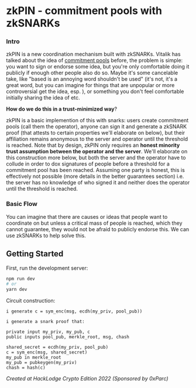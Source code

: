 # zkPIN - commitment pools with zkSNARKs

### Intro

zkPIN is a new coordination mechanism built with zkSNARKs. Vitalik has talked about the idea of [commitment pools](https://vitalik.ca/general/2022/06/12/nonfin.html) before, the problem is simple: you want to sign or endorse some idea, but you're only comfortable doing it publicly if enough other people also do so. Maybe it's some cancelable take, like "based is an annoying word shouldn't be used" (it's not, it's a great word, but you can imagine for things that are unpopular or more controversial get the idea, esp. ), or something you don't feel comfortable initially sharing the idea of etc.

**How do we do this in a trust-minimized way**?

zkPIN is a basic implemention of this with snarks: users create commitment pools (call them the operator), anyone can sign it and generate a zkSNARK proof (that attests to certain properties we'll elaborate on below), but their affiliation remains anonymous to the server and operator until the threshold is reached. Note that by design, zkPIN only requires an **honest minority trust assumption between the operator and the server**. We'll elaborate on this construction more below, but both the server and the operator have to collude in order to dox signatures of people before a threshold for a commitment pool has been reached. Assuming one party is honest, this is effectively not possible (more details in the better guarantees section) i.e. the server has no knowledge of who signed it and neither does the operator until the threshold is reached.

### Basic Flow

You can imagine that there are causes or ideas that people want to coordinate on but unless a critical mass of people is reached, which they cannot guarantee, they would not be afraid to publicly endorse this. We can use zkSNARKs to help solve this.

## Getting Started

First, run the development server:

```bash
npm run dev
# or
yarn dev
```

Circuit construction:

```
i generate c = sym_enc(msg, ecdh(my_priv, pool_pub))

i generate a snark proof that:

private input my_priv, my_pub, c
public inputs pool_pub, merkle_root, msg, chash

shared_secret = ecdh(my_priv, pool_pub)
c = sym_enc(msg, shared_secret)
my_pub in merkle_root
my_pub = pubkeygen(my_priv)
chash = hash(c)
```

_Created at HackLodge Crypto Edition 2022 (Sponsored by 0xParc)_
